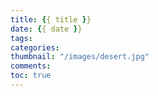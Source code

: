 ```yaml
---
title: {{ title }}
date: {{ date }}
tags:
categories: 
thumbnail: "/images/desert.jpg"
comments: 
toc: true
---
```

